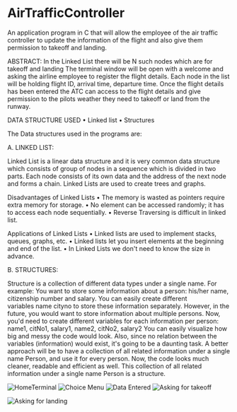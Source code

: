 # AirTrafficController
An application program in C that will allow the employee of the air traffic controller to update the information of the flight and also give them permission to takeoff and landing.  


ABSTRACT:
In the Linked List there will be N such nodes which are for takeoff and  landing The terminal window will be open with a welcome and asking the airline employee to register the flight details. Each node in the list will be holding flight ID, arrival time, departure time.
Once the flight details has been entered the ATC can access to the flight details and give permission to the pilots weather they need to takeoff or land from the runway.


DATA STRUCTURE USED
    • Linked list
    • Structures
    
The Data structures used in the programs are:
    
A. LINKED LIST:

Linked List is a linear data structure and it is very common data structure which consists of group of nodes in a sequence which is divided in two parts. Each node consists of its own data and the address of the next node and forms a chain. Linked Lists are used to create trees and graphs.

Disadvantages of Linked Lists
    • The memory is wasted as pointers require extra memory for storage.
    • No element can be accessed randomly; it has to access each node sequentially.
    • Reverse Traversing is difficult in linked list.

Applications of Linked Lists
    • Linked lists are used to implement stacks, queues, graphs, etc.
    • Linked lists let you insert elements at the beginning and end of the list.
    • In Linked Lists we don't need to know the size in advance.


B. STRUCTURES:

Structure is a collection of different data types under a single name.
For example: You want to store some information about a person: his/her name, citizenship number and salary. You can easily create different variables name cityno to store these information separately.
However, in the future, you would want to store information about multiple persons. Now, you'd need to create different variables for each information per person: name1, citNo1, salary1, name2, citNo2, salary2
You can easily visualize how big and messy the code would look. Also, since no relation between the variables (information) would exist, it's going to be a daunting task.
A better approach will be to have a collection of all related information under a single name Person, and use it for every person. Now, the code looks much cleaner, readable and efficient as well.
This collection of all related information under a single name Person is a structure.

![HomeTerminal](https://user-images.githubusercontent.com/37181989/199709664-94cedcce-f5e7-4a4f-afac-58d823897038.png)
![Choice Menu](https://user-images.githubusercontent.com/37181989/199709704-1f370642-9d44-44e6-89df-fe25684762f3.png)
![Data Entered](https://user-images.githubusercontent.com/37181989/199709751-a4b93088-7f23-43d7-b4f2-059167bc9a06.png)
![Asking for takeoff](https://user-images.githubusercontent.com/37181989/199709779-43cec7d6-4364-4290-9eb8-7a7b8532a65c.png)

![Asking for landing](https://user-images.githubusercontent.com/37181989/199709819-00b59b37-0e39-428b-9159-e08313cb7280.png)

